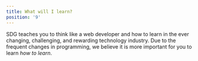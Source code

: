 ```yaml
---
title: What will I learn?
position: '9'
---
```

SDG teaches you to think like a web developer and how to learn in the ever changing, challenging, and rewarding technology industry. Due to the frequent changes in programming, we believe it is more important for you to learn _how to learn_.
